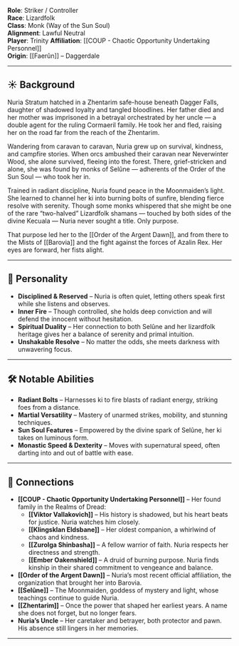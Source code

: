 **Role**: Striker / Controller  
**Race**: Lizardfolk  
**Class**: Monk (Way of the Sun Soul)  
**Alignment**: Lawful Neutral  
**Player**: Trinity
**Affiliation**: [[COUP - Chaotic Opportunity Undertaking Personnel]]  
**Origin**: [[Faerûn]] – Daggerdale  

---

## ☀️ Background

Nuria Stratum hatched in a Zhentarim safe-house beneath Dagger Falls, daughter of shadowed loyalty and tangled bloodlines. Her father died and her mother was imprisoned in a betrayal orchestrated by her uncle — a double agent for the ruling Cormaeril family. He took her and fled, raising her on the road far from the reach of the Zhentarim.

Wandering from caravan to caravan, Nuria grew up on survival, kindness, and campfire stories. When orcs ambushed their caravan near Neverwinter Wood, she alone survived, fleeing into the forest. There, grief-stricken and alone, she was found by monks of Selûne — adherents of the Order of the Sun Soul — who took her in.

Trained in radiant discipline, Nuria found peace in the Moonmaiden’s light. She learned to channel her ki into burning bolts of sunfire, blending fierce resolve with serenity. Though some monks whispered that she might be one of the rare “two-halved” Lizardfolk shamans — touched by both sides of the divine Kecuala — Nuria never sought a title. Only purpose.

That purpose led her to the [[Order of the Argent Dawn]], and from there to the Mists of [[Barovia]] and the fight against the forces of Azalin Rex. Her eyes are forward, her fists alight.

---

## 💠 Personality

- **Disciplined & Reserved** – Nuria is often quiet, letting others speak first while she listens and observes.
- **Inner Fire** – Though controlled, she holds deep conviction and will defend the innocent without hesitation.
- **Spiritual Duality** – Her connection to both Selûne and her lizardfolk heritage gives her a balance of serenity and primal intuition.
- **Unshakable Resolve** – No matter the odds, she meets darkness with unwavering focus.

---

## 🛠 Notable Abilities

- **Radiant Bolts** – Harnesses ki to fire blasts of radiant energy, striking foes from a distance.
- **Martial Versatility** – Mastery of unarmed strikes, mobility, and stunning techniques.
- **Sun Soul Features** – Empowered by the divine spark of Selûne, her ki takes on luminous form.
- **Monastic Speed & Dexterity** – Moves with supernatural speed, often darting into and out of battle with ease.

---

## 🧩 Connections

- **[[COUP - Chaotic Opportunity Undertaking Personnel]]** – Her found family in the Realms of Dread:
  - **[[Viktor Vallakovich]]** – His history is shadowed, but his heart beats for justice. Nuria watches him closely.
  - **[[Klingsklan Eldsbane]]** – Her oldest companion, a whirlwind of chaos and kindness.
  - **[[Zurolga Shinbasha]]** – A fellow warrior of faith. Nuria respects her directness and strength.
  - **[[Ember Oakenshield]]** – A druid of burning purpose. Nuria finds kinship in their shared commitment to vengeance and balance.
- **[[Order of the Argent Dawn]]** – Nuria’s most recent official affiliation, the organization that brought her into Barovia.
- **[[Selûne]]** – The Moonmaiden, goddess of mystery and light, whose teachings continue to guide Nuria.
- **[[Zhentarim]]** – Once the power that shaped her earliest years. A name she does not forget, but no longer fears.
- **Nuria’s Uncle** – Her caretaker and betrayer, both protector and pawn. His absence still lingers in her memories.

---

